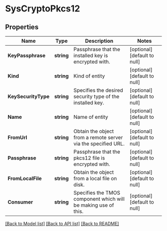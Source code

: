 # SysCryptoPkcs12

## Properties
Name | Type | Description | Notes
------------ | ------------- | ------------- | -------------
**KeyPassphrase** | **string** | Passphrase that the installed key is encrypted with. | [optional] [default to null]
**Kind** | **string** | Kind of entity | [optional] [default to null]
**KeySecurityType** | **string** | Specifies the desired security type of the installed key. | [optional] [default to null]
**Name** | **string** | Name of entity | [optional] [default to null]
**FromUrl** | **string** | Obtain the object from a remote server via the specified URL. | [optional] [default to null]
**Passphrase** | **string** | Passphrase that the pkcs12 file is encrypted with. | [optional] [default to null]
**FromLocalFile** | **string** | Obtain the object from a local file on disk. | [optional] [default to null]
**Consumer** | **string** | Specifies the TMOS component which will be making use of this. | [optional] [default to null]

[[Back to Model list]](../README.md#documentation-for-models) [[Back to API list]](../README.md#documentation-for-api-endpoints) [[Back to README]](../README.md)


